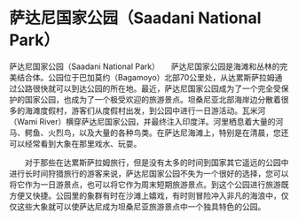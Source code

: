 #	萨达尼国家公园（Saadani National Park）
萨达尼国家公园（Saadani National Park）　　萨达尼国家公园是海滩和丛林的完美结合体。公园位于巴加莫约（Bagamoyo）北部70公里处，从达累斯萨拉姆通过公路很快就可以到达公园的所在地。最近，萨达尼国家公园成为了一个完全受保护的国家公园，也成为了一个极受欢迎的旅游景点。坦桑尼亚北部海岸边分散着很多的海滩度假村，游客们从度假村出发，到公园中进行一日游活动。瓦米河（Wami River）横穿萨达尼国家公园，并最终注入印度洋。河里栖息着大量的河马、鳄鱼、火烈鸟，以及大量的各种鸟类。在萨达尼海滩上，特别是在清晨，您还可以经常看到大象在那里戏水、玩耍。 

　　对于那些在达累斯萨拉姆旅行，但是没有太多的时间到国家其它遥远的公园中进行长时间狩猎旅行的游客来说，萨达尼国家公园不失为一个很好的选择，您可以将它作为一日游景点，也可以将它作为周末短期旅游景点。到这个公园进行旅游既方便又快捷。公园里的象群有时在沙滩上嬉戏，有时则冒险冲入非凡的海浪中，仅仅这些大象就可以使萨达尼成为坦桑尼亚旅游景点中一个独具特色的公园。